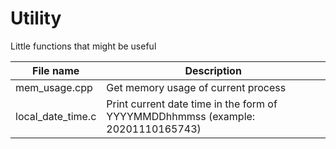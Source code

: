 # Utility
Little functions that might be useful

File name | Description
---------|---------------
mem_usage.cpp | Get memory usage of current process
local_date_time.c | Print current date time in the form of YYYYMMDDhhmmss (example: 20201110165743)
